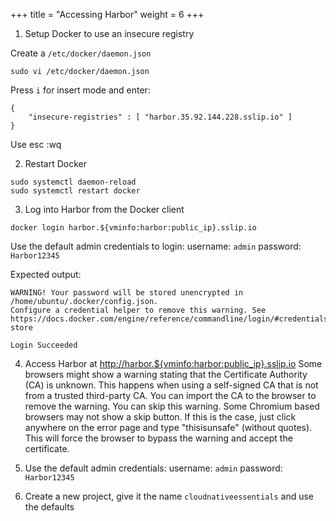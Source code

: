 +++
title = "Accessing Harbor"
weight = 6
+++

1. Setup Docker to use an insecure registry

Create a `/etc/docker/daemon.json`

```ctr:harbor
sudo vi /etc/docker/daemon.json
```

Press `i` for insert mode and enter:

```shell
{
    "insecure-registries" : [ "harbor.35.92.144.228.sslip.io" ]
}
```

Use esc :wq <enter>

2. Restart Docker

```ctr:harbor
sudo systemctl daemon-reload
sudo systemctl restart docker
```

3. Log into Harbor from the Docker client

```ctr:harbor
docker login harbor.${vminfo:harbor:public_ip}.sslip.io
```

Use the default admin credentials to login:
   username: `admin`
   password: `Harbor12345`

Expected output:
```shell
WARNING! Your password will be stored unencrypted in /home/ubuntu/.docker/config.json.
Configure a credential helper to remove this warning. See
https://docs.docker.com/engine/reference/commandline/login/#credentials-store

Login Succeeded
```

4. Access Harbor at <a href="http://harbor.${vminfo:harbor:public_ip}.sslip.io">http://harbor.${vminfo:harbor:public_ip}.sslip.io</a>
Some browsers might show a warning stating that the Certificate Authority (CA) is unknown. This happens when using a self-signed CA that is not from a trusted third-party CA. You can import the CA to the browser to remove the warning. You can skip this warning. Some Chromium based browsers may not show a skip button. If this is the case, just click anywhere on the error page and type "thisisunsafe" (without quotes). This will force the browser to bypass the warning and accept the certificate.

5. Use the default admin credentials:
   username: `admin`
   password: `Harbor12345`

6. Create a new project, give it the name `cloudnativeessentials` and use the defaults

